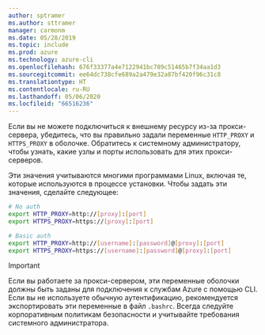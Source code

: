 ```yaml
---
author: sptramer
ms.author: sttramer
manager: carmonm
ms.date: 05/28/2019
ms.topic: include
ms.prod: azure
ms.technology: azure-cli
ms.openlocfilehash: 676f33377a4e7122941bc789c51465b7f34aa1d3
ms.sourcegitcommit: ee64dc738cfe689a2a479e32a87bf420f96c31c8
ms.translationtype: HT
ms.contentlocale: ru-RU
ms.lasthandoff: 05/06/2020
ms.locfileid: "66516236"
---
```

Если вы не можете подключиться к внешнему ресурсу из-за прокси-сервера, убедитесь, что вы правильно задали переменные `HTTP_PROXY` и `HTTPS_PROXY` в оболочке. Обратитесь к системному администратору, чтобы узнать, какие узлы и порты использовать для этих прокси-серверов.

Эти значения учитываются многими программами Linux, включая те, которые используются в процессе установки. Чтобы задать эти значения, сделайте следующее:

```bash
# No auth
export HTTP_PROXY=http://[proxy]:[port]
export HTTPS_PROXY=https://[proxy]:[port]

# Basic auth
export HTTP_PROXY=http://[username]:[password]@[proxy]:[port]
export HTTPS_PROXY=https://[username]:[password]@[proxy]:[port]
```

> [!IMPORTANT]
> Если вы работаете за прокси-сервером, эти переменные оболочки должны быть заданы для подключения к службам Azure с помощью CLI.
> Если вы не используете обычную аутентификацию, рекомендуется экспортировать эти переменные в файл `.bashrc`.
> Всегда следуйте корпоративным политикам безопасности и учитывайте требования системного администратора.
